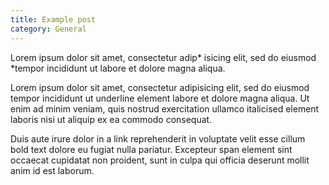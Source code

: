 ```yaml
---
title: Example post
category: General
---
```


Lorem ipsum dolor sit amet, consectetur adip* isicing elit, sed do eiusmod *tempor incididunt ut labore et dolore magna aliqua.

<!-- more -->

Lorem ipsum dolor sit amet, consectetur adipisicing elit, sed do eiusmod tempor incididunt ut underline element labore et dolore magna aliqua. Ut enim ad minim veniam, quis nostrud exercitation ullamco italicised element laboris nisi ut aliquip ex ea commodo consequat.

Duis aute irure dolor in a link reprehenderit in voluptate velit esse cillum bold text dolore eu fugiat nulla pariatur. Excepteur span element sint occaecat cupidatat non proident, sunt in culpa qui officia deserunt mollit anim id est laborum.
